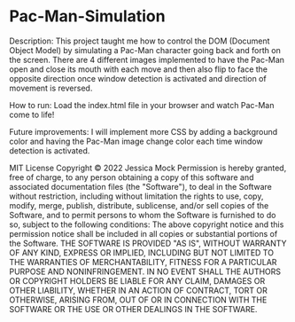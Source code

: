 # Pac-Man-Simulation
Description: This project taught me how to control the DOM (Document Object Model) by simulating a Pac-Man character going back and forth on the screen. There are 4 different images implemented to have the Pac-Man open and close its mouth with each move and then also flip to face the opposite direction once window detection is activated and direction of movement is reversed.

How to run: Load the index.html file in your browser and watch Pac-Man come to life!

Future improvements: I will implement more CSS by adding a background color and having the Pac-Man image change color each time window detection is activated.

MIT License
Copyright © 2022 Jessica Mock
Permission is hereby granted, free of charge, to any person obtaining a copy of this software and associated documentation files (the "Software"), to deal in the Software without restriction, including without limitation the rights to use, copy, modify, merge, publish, distribute, sublicense, and/or sell copies of the Software, and to permit persons to whom the Software is furnished to do so, subject to the following conditions:
The above copyright notice and this permission notice shall be included in all copies or substantial portions of the Software.
THE SOFTWARE IS PROVIDED "AS IS", WITHOUT WARRANTY OF ANY KIND, EXPRESS OR IMPLIED, INCLUDING BUT NOT LIMITED TO THE WARRANTIES OF MERCHANTABILITY, FITNESS FOR A PARTICULAR PURPOSE AND NONINFRINGEMENT. IN NO EVENT SHALL THE AUTHORS OR COPYRIGHT HOLDERS BE LIABLE FOR ANY CLAIM, DAMAGES OR OTHER LIABILITY, WHETHER IN AN ACTION OF CONTRACT, TORT OR OTHERWISE, ARISING FROM, OUT OF OR IN CONNECTION WITH THE SOFTWARE OR THE USE OR OTHER DEALINGS IN THE SOFTWARE.
